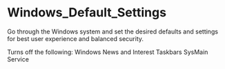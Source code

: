 # Windows_Default_Settings
Go through the Windows system and set the desired defaults and settings for best user experience and balanced security.

Turns off the following:
  Windows News and Interest Taskbars
  SysMain Service

